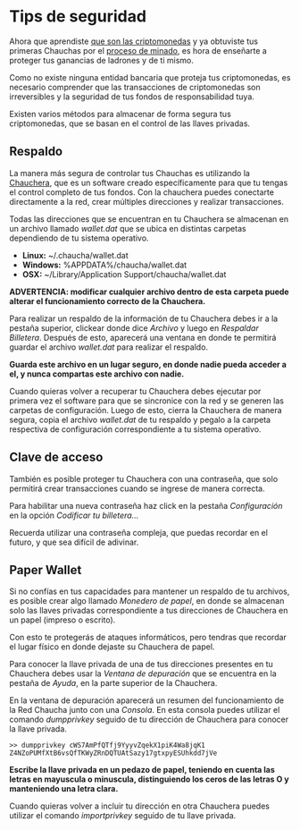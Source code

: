 # Tips de seguridad

Ahora que aprendiste [que son las criptomonedas](/intro) y ya obtuviste tus primeras Chauchas por el [proceso de minado](/mining), es hora de enseñarte a proteger tus ganancias de ladrones y de ti mismo.

Como no existe ninguna entidad bancaria que proteja tus criptomonedas, es necesario comprender que las transacciones de criptomonedas son irreversibles y la seguridad de tus fondos de responsabilidad tuya.

Existen varios métodos para almacenar de forma segura tus criptomonedas, que se basan en el control de las llaves privadas.

## Respaldo

La manera más segura de controlar tus Chauchas es utilizando la [Chauchera](https://www.chaucha.cl/#downloads), que es un software creado específicamente para que tu tengas el control completo de tus fondos. Con la chauchera puedes conectarte directamente a la red, crear múltiples direcciones y realizar transacciones.

Todas las direcciones que se encuentran en tu Chauchera se almacenan en un archivo llamado *wallet.dat* que se ubica en distintas carpetas dependiendo de tu sistema operativo.

* **Linux:** ~/.chaucha/wallet.dat
* **Windows:** %APPDATA%/chaucha/wallet.dat
* **OSX:** ~/Library/Application Support/chaucha/wallet.dat
 
**ADVERTENCIA: modificar cualquier archivo dentro de esta carpeta puede alterar el funcionamiento correcto de la Chauchera.**

Para realizar un respaldo de la información de tu Chauchera debes ir a la pestaña superior, clickear donde dice *Archivo* y luego en *Respaldar Billetera*. Después de esto, aparecerá una ventana en donde te permitirá guardar el archivo *wallet.dat* para realizar el respaldo.

**Guarda este archivo en un lugar seguro, en donde nadie pueda acceder a el, y nunca compartas este archivo con nadie.**

Cuando quieras volver a recuperar tu Chauchera debes ejecutar por primera vez el software para que se sincronice con la red y se generen las carpetas de configuración. Luego de esto, cierra la Chauchera de manera segura, copia el archivo *wallet.dat* de tu respaldo y pegalo a la carpeta respectiva de configuración correspondiente a tu sistema operativo.

## Clave de acceso

También es posible proteger tu Chauchera con una contraseña, que solo permitirá crear transacciones cuando se ingrese de manera correcta.

Para habilitar una nueva contraseña haz click en la pestaña *Configuración* en la opción *Codificar tu billetera...*

Recuerda utilizar una contraseña compleja, que puedas recordar en el futuro, y que sea difícil de adivinar.

## Paper Wallet

Si no confías en tus capacidades para mantener un respaldo de tu archivos, es posible crear algo llamado *Monedero de papel*, en donde se almacenan solo las llaves privadas correspondiente a tus direcciones de Chauchera en un papel (impreso o escrito).

Con esto te protegerás de ataques informáticos, pero tendras que recordar el lugar físico en donde dejaste su Chauchera de papel.

Para conocer la llave privada de una de tus direcciones presentes en tu Chauchera debes usar la *Ventana de depuración* que se encuentra en la pestaña de *Ayuda*, en la parte superior de la Chauchera.

En la ventana de depuración aparecerá un resumen del funcionamiento de la Red Chaucha junto con una *Consola*. En esta consola puedes utilizar el comando *dumpprivkey* seguido de tu dirección de Chauchera para conocer la llave privada.

```
>> dumpprivkey cWS7AmPfQTfj9YyyvZqekX1piK4Wa8jqK1
Z4NZoPUMfXtB6vsQfTKWyZRnDQTUAtSazy17gtxpyESUhkdd7jVe
```

**Escribe la llave privada en un pedazo de papel, teniendo en cuenta las letras en mayuscula o minuscula, distinguiendo los ceros de las letras O y manteniendo una letra clara.**

Cuando quieras volver a incluir tu dirección en otra Chauchera puedes utilizar el comando *importprivkey* seguido de tu llave privada.
